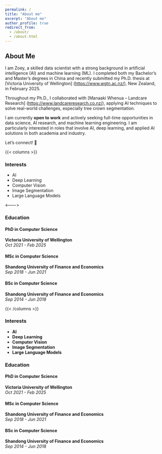 ```yaml
---
permalink: /
title: "About me"
excerpt: "About me"
author_profile: true
redirect_from: 
  - /about/
  - /about.html
---
```


## About Me  

I am Zoey, a skilled data scientist with a strong background in artificial intelligence (AI) and machine learning (ML). I completed both my Bachelor’s and Master’s degrees in China and recently submitted my Ph.D. thesis at [Victoria University of Wellington] (https://www.wgtn.ac.nz/), New Zealand, in February 2025.  

Throughout my Ph.D., I collaborated with [Manaaki Whenua – Landcare Research] (https://www.landcareresearch.co.nz/), applying AI techniques to solve real-world challenges, especially tree crown segmentation. 

I am currently **open to work** and actively seeking full-time opportunities in data science, AI research, and machine learning engineering. I am particularly interested in roles that involve AI, deep learning, and applied AI solutions in both academia and industry.  

Let’s connect! 🚀


{{< columns >}}

### Interests  

- AI 
- Deep Learning
- Computer Vision 
- Image Segmentation  
- Large Language Models  

<--->

### Education  

#### **PhD in Computer Science**  
**Victoria University of Wellington**  
_Oct 2021 - Feb 2025_  

#### **MSc in Computer Science**  
**Shandong University of Finance and Economics**  
_Sep 2018 - Jun 2021_  

#### **BSc in Computer Science**  
**Shandong University of Finance and Economics**  
_Sep 2014 - Jun 2018_  

{{< /columns >}}

<div class="row">
  <div class="col-md-6">
  
  ### Interests  

  - **AI**  
  - **Deep Learning**  
  - **Computer Vision**  
  - **Image Segmentation**  
  - **Large Language Models**  

  </div>
  
  <div class="col-md-6">
  
  ### Education  

  #### **PhD in Computer Science**  
  **Victoria University of Wellington**  
  _Oct 2021 - Feb 2025_  

  #### **MSc in Computer Science**  
  **Shandong University of Finance and Economics**  
  _Sep 2018 - Jun 2021_  

  #### **BSc in Computer Science**  
  **Shandong University of Finance and Economics**  
  _Sep 2014 - Jun 2018_  

  </div>
</div>
